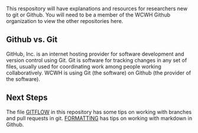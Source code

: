 This respository will have explanations and resources for researchers new to git or Github. You will need to be a member of the WCWH Github organization to view the other repositories here. 

## Github vs. Git
GitHub, Inc. is an internet hosting provider for software development and version control using Git. Git is software for tracking changes in any set of files, usually used for coordinating work among people working collaboratively. WCWH is using Git (the software) on Github (the provider of the software).

## Next Steps
The file [GITFLOW](GITFLOW.md) in this repository has some tips on working with branches and pull requests in git. [FORMATTING](FORMATTING.md) has tips on working with markdown in Github.
